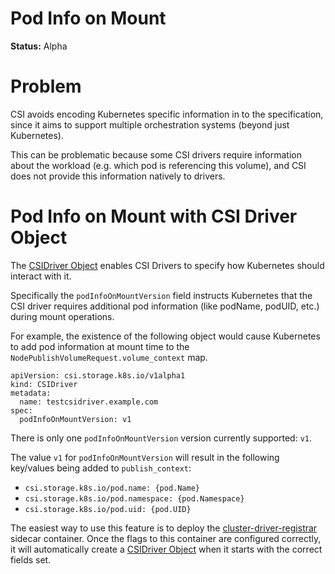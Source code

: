 # Pod Info on Mount

**Status:** Alpha

# Problem

CSI avoids encoding Kubernetes specific information in to the specification, since it aims to support multiple orchestration systems (beyond just Kubernetes).

This can be problematic because some CSI drivers require information about the workload (e.g. which pod is referencing this volume), and CSI does not provide this information natively to drivers.

# Pod Info on Mount with CSI Driver Object

The [CSIDriver Object](csi-driver-object.md) enables CSI Drivers to specify how Kubernetes should interact with it.

Specifically the `podInfoOnMountVersion` field instructs Kubernetes that the CSI driver requires additional pod information (like podName, podUID, etc.) during mount operations.

For example, the existence of the following object would cause Kubernetes to add pod information at mount time to the `NodePublishVolumeRequest.volume_context` map.

```
apiVersion: csi.storage.k8s.io/v1alpha1
kind: CSIDriver
metadata:
  name: testcsidriver.example.com
spec:
  podInfoOnMountVersion: v1
```

There is only one `podInfoOnMountVersion` version currently supported: `v1`.

The value `v1` for `podInfoOnMountVersion` will result in the following key/values being added to `publish_context`:

* `csi.storage.k8s.io/pod.name: {pod.Name}`
* `csi.storage.k8s.io/pod.namespace: {pod.Namespace}`
* `csi.storage.k8s.io/pod.uid: {pod.UID}`


The easiest way to use this feature is to deploy the [cluster-driver-registrar](cluster-driver-registrar.md) sidecar container. Once the flags to this container are configured correctly, it will automatically create a [CSIDriver Object](csi-driver-object.md) when it starts with the correct fields set.
